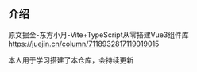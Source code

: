 ## 介绍
原文掘金-东方小月-Vite+TypeScript从零搭建Vue3组件库
https://juejin.cn/column/7118932817119019015

本人用于学习搭建了本仓库，会持续更新